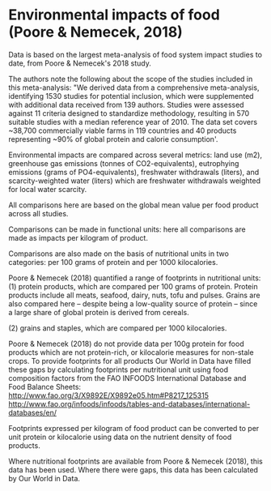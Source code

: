 # Environmental impacts of food (Poore & Nemecek, 2018)

Data is based on the largest meta-analysis of food system impact studies to date, from Poore & Nemecek's 2018 study.

The authors note the following about the scope of the studies included in this meta-analysis:
"We derived data from a comprehensive meta-analysis, identifying 1530 studies for potential inclusion, which were supplemented with additional data received from 139 authors. Studies were assessed against 11 criteria designed to standardize methodology, resulting in 570 suitable studies with a median reference year of 2010. The data set covers ~38,700 commercially viable farms in 119 countries and 40 products representing ~90% of global protein and calorie consumption'.

Environmental impacts are compared across several metrics: land use (m2), greenhouse gas emissions (tonnes of CO2-equivalents), eutrophying emissions (grams of PO4-equivalents), freshwater withdrawals (liters), and scarcity-weighted water (liters) which are freshwater withdrawals weighted for local water scarcity.

All comparisons here are based on the global mean value per food product across all studies.

Comparisons can be made in functional units: here all comparisons are made as impacts per kilogram of product.

Comparisons are also made on the basis of nutritional units in two categories: per 100 grams of protein and per 1000 kilocalories.

Poore & Nemecek (2018) quantified a range of footprints in nutritional units:
(1) protein products, which are compared per 100 grams of protein. Protein products include all meats, seafood, dairy, nuts, tofu and pulses. Grains are also compared here – despite being a low-quality source of protein – since a large share of global protein is derived from cereals.

(2) grains and staples, which are compared per 1000 kilocalories.

Poore & Nemecek (2018) do not provide data per 100g protein for food products which are not protein-rich, or kilocalorie measures for non-stale crops. To provide footprints for all products Our World in Data have filled these gaps by calculating footprints per nutritional unit using food composition factors from the FAO INFOODS International Database and Food Balance Sheets:
http://www.fao.org/3/X9892E/X9892e05.htm#P8217_125315
http://www.fao.org/infoods/infoods/tables-and-databases/international-databases/en/

Footprints expressed per kilogram of food product can be converted to per unit protein or kilocalorie using data on the nutrient density of food products.

Where nutritional footprints are available from Poore & Nemecek (2018), this data has been used. Where there were gaps, this data has been calculated by Our World in Data.